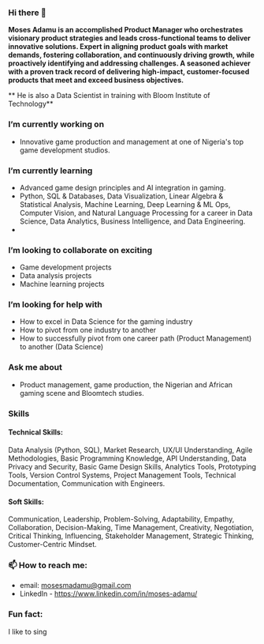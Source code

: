 ### Hi there 👋

**Moses Adamu is an accomplished Product Manager who orchestrates visionary product strategies and leads cross-functional teams to deliver innovative solutions. Expert in aligning product goals with market demands, fostering collaboration, and continuously driving growth, while proactively identifying and addressing challenges. A seasoned achiever with a proven track record of delivering high-impact, customer-focused products that meet and exceed business objectives.**

** He is also a Data Scientist in training with Bloom Institute of Technology**

### I’m currently working on
- Innovative game production and management at one of Nigeria's top game development studios. 

### I’m currently learning
- Advanced game design principles and AI integration in gaming.
- Python, SQL & Databases, Data Visualization, Linear Algebra & Statistical Analysis, Machine Learning, Deep Learning & ML Ops, Computer Vision, and Natural Language Processing for a 
  career in Data Science, Data Analytics, Business Intelligence, and Data Engineering.
- 

### I’m looking to collaborate on exciting
- Game development projects
- Data analysis projects
- Machine learning projects

### I’m looking for help with
 - How to excel in Data Science for the gaming industry
 - How to pivot from one industry to another
 - How to successfully pivot from one career path (Product Management) to another (Data Science)

###  Ask me about
 - Product management, game production, the Nigerian and African gaming scene and Bloomtech studies. 

### Skills
#### Technical Skills: 
  Data Analysis (Python, SQL), 
  Market Research, 
  UX/UI Understanding, 
  Agile Methodologies, 
  Basic Programming Knowledge, 
  API Understanding, 
  Data Privacy and Security, 
  Basic Game Design Skills, 
  Analytics Tools, 
  Prototyping
  Tools, 
  Version Control Systems, 
  Project Management Tools, 
  Technical Documentation, 
  Communication with Engineers.

#### Soft Skills: 
  Communication, 
  Leadership, 
  Problem-Solving, 
  Adaptability, 
  Empathy, 
  Collaboration, 
  Decision-Making, 
  Time Management, 
  Creativity, 
  Negotiation, 
  Critical Thinking, 
  Influencing, 
  Stakeholder Management, 
  Strategic Thinking,
  Customer-Centric Mindset.

### 📫 How to reach me: 
- email: mosesmadamu@gmail.com
- LinkedIn - https://www.linkedin.com/in/moses-adamu/

### Fun fact: 
I like to sing
